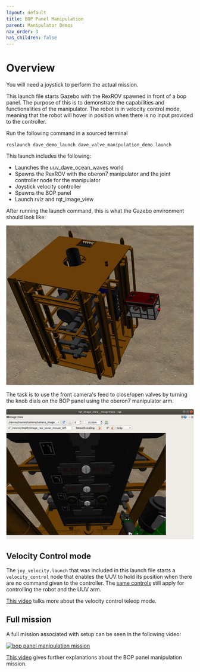```yaml
---
layout: default
title: BOP Panel Manipulation
parent: Manipulator Demos
nav_order: 3
has_children: false
---
```


# Overview

You will need a joystick to perform the actual mission.

This launch file starts Gazebo with the RexROV spawned in front of a bop panel. The purpose of this is to demonstrate the capabilities and functionalities of the manipulator. The robot is in velocity control mode, meaning that the robot will hover in position when there is no input provided to the controller.

Run the following command in a sourced terminal
```
roslaunch dave_demo_launch dave_valve_manipulation_demo.launch
```

This launch includes the following:
* Launches the uuv_dave_ocean_waves world
* Spawns the RexROV with the oberon7 manipulator and the joint controller node for the manipulator
* Joystick velocity controller
* Spawns the BOP panel
* Launch rviz and rqt_image_view

After running the launch command, this is what the Gazebo environment should look like:

![image](../images/bop_panel_manip_overview.png)

The task is to use the front camera's feed to close/open valves by turning the knob dials on the BOP panel using the oberon7 manipulator arm.

![image](../images/bop_panel_rqt_image_view.png)

## Velocity Control mode

The `joy_velocity.launch` that was included in this launch file starts a `velocity_control` node that enables the UUV to hold its position when there are no command given to the controller.  The [same controls](/dave.doc/contents/manipulator_demos/Logitech-F310-Gamepad-Mapping) still apply for controlling the robot and the UUV arm.

[This video](https://vimeo.com/419861065) talks more about the velocity control teleop mode.

## Full mission

A full mission associated with setup can be seen in the following video:

[![bop panel manipulation mission](https://img.youtube.com/vi/vKMR8-7WRF4/0.jpg)](https://www.youtube.com/watch?v=vKMR8-7WRF4&feature=youtu.be)

[This video](https://vimeo.com/420142173) gives further explanations about the BOP panel manipulation mission.
